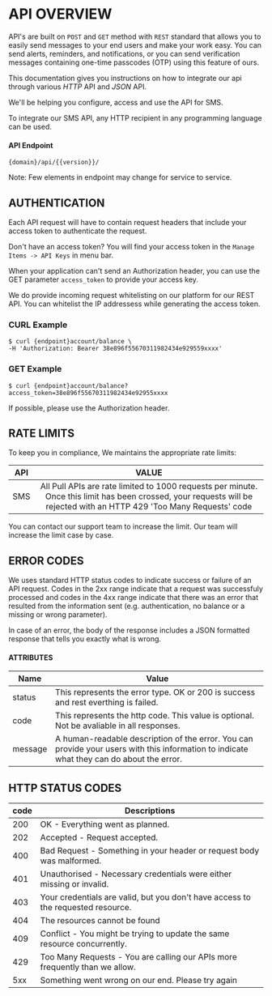 # API OVERVIEW

API's are built on `POST` and `GET` method with `REST` standard that allows you to easily send messages to your end users and make your work easy. You can send alerts, reminders, and notifications, or you can send verification messages containing one-time passcodes (OTP) using this feature of ours. 

This documentation gives you instructions on how to integrate our api through various *_HTTP_* API and *_JSON_* API.

We'll be helping you configure, access and use the API for SMS.

To integrate our SMS API, any HTTP recipient in any programming language can be used.

#### API Endpoint

```
{domain}/api/{{version}}/
```

Note: Few elements in endpoint may change for service to service.

## AUTHENTICATION

Each API request will have to contain request headers that include your access token to authenticate the request. 

Don't have an access token? You will find your access token in the `Manage Items -> API Keys` in menu bar.

When your application can't send an Authorization header, you can use the GET parameter `access_token` to provide your access key.

We do provide incoming request whitelisting on our platform for our REST API. You can whitelist the IP addressess while generating the access token.

### CURL Example
```shell
$ curl {endpoint}account/balance \
-H 'Authorization: Bearer 38e896f55670311982434e929559xxxx'
```

### GET Example
```shell
$ curl {endpoint}account/balance?access_token=38e896f55670311982434e92955xxxx
```

If possible, please use the Authorization header.

## RATE LIMITS

To keep you in compliance, We maintains the appropriate rate limits:


| API      |      VALUE    | 
|----------|:-------------:|
| SMS      | All Pull APIs are rate limited to 1000 requests per minute. Once this limit has been crossed, your requests will be rejected with an HTTP 429 'Too Many Requests' code |

You can contact our support team to increase the limit. Our team will increase the limit case by case.

## ERROR CODES

We uses standard HTTP status codes to indicate success or failure of an API request. Codes in the 2xx range indicate that a request was successfuly processed and codes in the 4xx range indicate that there was an error that resulted from the information sent (e.g. authentication, no balance or a missing or wrong parameter).

In case of an error, the body of the response includes a JSON formatted response that tells you exactly what is wrong.

#### ATTRIBUTES
| Name | Value |
| ----- | ----- |
| status | This represents the error type. OK or 200 is success and rest everthing is failed.|
| code | This represents the http code. This value is optional. Not be avaliable in all responses.|
| message | A human-readable description of the error. You can provide your users with this information to indicate what they can do about the error. |


## HTTP STATUS CODES

| code | Descriptions |
| ----- | ----- |
| 200 | OK - Everything went as planned. |
| 202 | Accepted - Request accepted. |
| 400 | Bad Request - Something in your header or request body was malformed. |
| 401 | Unauthorised - Necessary credentials were either missing or invalid. |
| 403 | Your credentials are valid, but you don't have access to the requested resource. |
| 404 | The resources cannot be found |
| 409 | Conflict - You might be trying to update the same resource concurrently.
| 429 | Too Many Requests - You are calling our APIs more frequently than we allow.
| 5xx | Something went wrong on our end.	Please try again |
